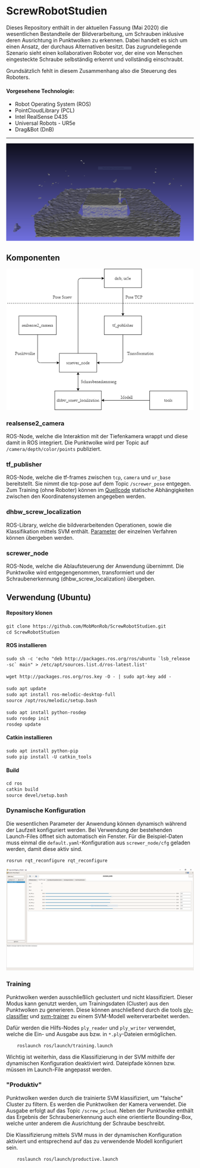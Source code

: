 # ScrewRobotStudien
Dieses Repository enthält in der aktuellen Fassung (Mai 2020) die wesentlichen Bestandteile der Bildverarbeitung, um Schrauben inklusive deren Ausrichtung in Punktwolken zu erkennen. Dabei handelt es sich um einen Ansatz, der durchaus Alternativen besitzt. Das zugrundeliegende Szenario sieht einen kollaborativen Roboter vor, der eine von Menschen eingesteckte Schraube selbständig erkennt und vollständig einschraubt.

Grundsätzlich fehlt in diesem Zusammenhang also die Steuerung des Roboters.

#### Vorgesehene Technologie:

- Robot Operating System (ROS)
- PointCloudLibrary (PCL)
- Intel RealSense D435
- Universal Robots - UR5e
- Drag&Bot (DnB)

***

![Punktwolke Eingabe](./documentation/Raw_Punktwolke.png)

## Komponenten

![Komponenten](./documentation/Komponenten.png)

### realsense2_camera
ROS-Node, welche die Interaktion mit der Tiefenkamera wrappt und diese damit in ROS integriert. Die Punktwolke wird per Topic auf `/camera/depth/color/points` publiziert.

### tf_publisher
ROS-Node, welche die tf-frames zwischen `tcp`, `camera` und `ur_base` bereitstellt. Sie nimmt die tcp-pose auf dem Topic `/screwer_pose` entgegen. Zum Training (ohne Roboter) können im [Quellcode](https://github.com/MobMonRob/ScrewRobotStudien/blob/a1514746ea81185f4cafece0692d75be886c5a28/ros/src/tf_publisher/src/tf_publisher_node.cpp#L20-L39) statische Abhängigkeiten zwischen den Koordinatensystemen angegeben werden.

### dhbw_screw_localization
ROS-Library, welche die bildverarbeitenden Operationen, sowie die Klassifikation mittels SVM enthält. [Parameter](https://github.com/MobMonRob/ScrewRobotStudien/blob/72fb01d209d6d304ddb5e8205c9e3318ea23e3c3/ros/src/dhbw_screw_localization/include/dhbw_screw_localization/PclEyeParameters.h#L57-L64) der einzelnen Verfahren können übergeben werden.

### screwer_node
ROS-Node, welche die Ablaufsteuerung der Anwendung übernimmt. Die Punktwolke wird entgegengenommen, transformiert und der Schraubenerkennung (dhbw_screw_localization) übergeben.

## Verwendung (Ubuntu)

#### Repository klonen
    git clone https://github.com/MobMonRob/ScrewRobotStudien.git
    cd ScrewRobotStudien

#### ROS installieren

    sudo sh -c 'echo "deb http://packages.ros.org/ros/ubuntu `lsb_release -sc` main" > /etc/apt/sources.list.d/ros-latest.list'
    
    wget http://packages.ros.org/ros.key -O - | sudo apt-key add -

    sudo apt update
    sudo apt install ros-melodic-desktop-full
    source /opt/ros/melodic/setup.bash

    sudo apt install python-rosdep
    sudo rosdep init
    rosdep update

#### Catkin installieren
    
    sudo apt install python-pip
    sudo pip install -U catkin_tools

#### Build

    cd ros
    catkin build
    source devel/setup.bash

    
### Dynamische Konfiguration
Die wesentlichen Parameter der Anwendung können dynamisch während der Laufzeit konfiguriert werden. Bei Verwendung der bestehenden Launch-Files öffnet sich automatisch ein Fenster. Für die Beispiel-Daten muss einmal die `default.yaml`-Konfiguration aus `screwer_node/cfg` geladen werden, damit diese aktiv sind.

    rosrun rqt_reconfigure rqt_reconfigure

![Komponenten](./documentation/Dynamische_Konfiguration.png)

### Training
Punktwolken werden ausschließlich geclustert und nicht klassifiziert. Dieser Modus kann genutzt werden, um Trainingsdaten (Cluster) aus den Punktwolken zu generieren.  Diese können anschließend durch die tools [ply-classifier](https://github.com/MobMonRob/ScrewRobotStudien/tree/master/tools/ply-classifier) und [svm-trainer](https://github.com/MobMonRob/ScrewRobotStudien/tree/master/tools/svm-trainer) zu einem SVM-Modell weiterverarbeitet werden.

Dafür werden die Hilfs-Nodes `ply_reader` und `ply_writer` verwendet, welche die Ein- und Ausgabe aus bzw. in `*.ply`-Dateien ermöglichen.

        roslaunch ros/launch/training.launch

Wichtig ist weiterhin, dass die Klassifizierung in der SVM mithilfe der dynamischen Konfiguration deaktiviert wird. Dateipfade können bzw. müssen im Launch-File angepasst werden.

### "Produktiv"
Punktwolken werden durch die trainierte SVM klassifiziert, um "falsche" Cluster zu filtern. Es werden die Punktwolken der Kamera verwendet. Die Ausgabe erfolgt auf das Topic `/screw_pcloud`. Neben der Punktwolke enthält das Ergebnis der Schraubenerkennung auch eine orientierte Bounding-Box, welche unter anderem die Ausrichtung der Schraube beschreibt.

Die Klassifizierung mittels SVM muss in der dynamischen Konfiguration aktiviert und entsprechend auf das zu verwendende Modell konfiguriert sein.

        roslaunch ros/launch/productive.launch
